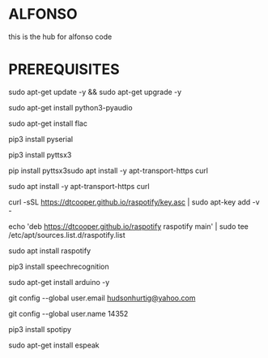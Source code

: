 # ALFONSO
this is the hub for alfonso code
# PREREQUISITES
sudo apt-get update -y && sudo apt-get upgrade -y

sudo apt-get install python3-pyaudio

sudo apt-get install flac

pip3 install pyserial

pip3 install pyttsx3

pip install pyttsx3sudo apt install -y apt-transport-https curl

sudo apt install -y apt-transport-https curl

curl -sSL https://dtcooper.github.io/raspotify/key.asc | sudo apt-key add -v -

echo 'deb https://dtcooper.github.io/raspotify raspotify main' | sudo tee /etc/apt/sources.list.d/raspotify.list

sudo apt install raspotify

pip3 install speechrecognition

sudo apt-get install arduino -y

git config --global user.email hudsonhurtig@yahoo.com

git config --global user.name 14352

pip3 install spotipy

sudo apt-get install espeak
